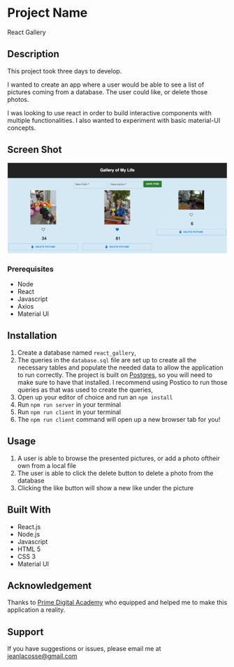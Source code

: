 # Project Name
React Gallery 

## Description
This project took three days to develop.

I wanted to create an app where a user would be able to see a list of pictures coming from a database. The user could like, or delete those photos.

I was looking to use react in order to build interactive components with multiple functionalities. I also wanted to experiment with basic material-UI concepts.

## Screen Shot 

![alt text](./public/images/Screen%20Shot%202022-06-25%20at%2012.47.28%20PM.png)

### Prerequisites

- Node
- React
- Javascript
- Axios
- Material UI


## Installation

1. Create a database named `react_gallery`,
2. The queries in the `database.sql` file are set up to create all the necessary tables and populate the needed data to allow the application to run correctly. The project is built on [Postgres](https://www.postgresql.org/download/), so you will need to make sure to have that installed. I recommend using Postico to run those queries as that was used to create the queries, 
3. Open up your editor of choice and run an `npm install`
4. Run `npm run server` in your terminal
5. Run `npm run client` in your terminal
6. The `npm run client` command will open up a new browser tab for you!

## Usage

1. A user is able to browse the presented pictures, or add a photo oftheir own from a local file
2. The user is able to click the delete button to delete a photo from the database
3. Clicking the like button will show a new like under the picture

## Built With

- React.js
- Node.js
- Javascript
- HTML 5
- CSS 3
- Material UI
 
## Acknowledgement
Thanks to [Prime Digital Academy](www.primeacademy.io) who equipped and helped me to make this application a reality.

## Support
If you have suggestions or issues, please email me at [jeanlacosse@gmail.com](www.google.com)
